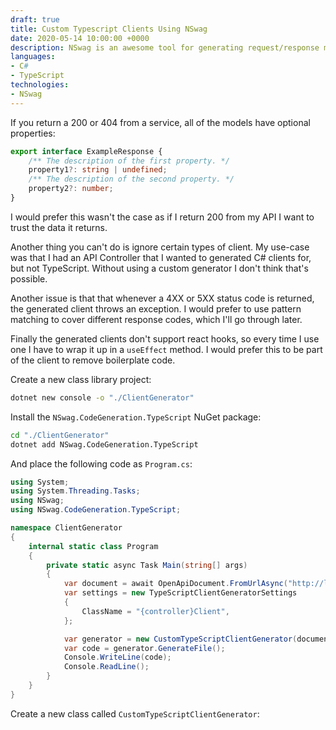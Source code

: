```yaml
---
draft: true
title: Custom Typescript Clients Using NSwag
date: 2020-05-14 10:00:00 +0000
description: NSwag is an awesome tool for generating request/response models and HTTP clients automatically by using Swagger/Open API docs. In this article I show you can totally customise the output of this tool to taylor the generated clients to your needs.
languages:
- C#
- TypeScript
technologies:
- NSwag
---
```


If you return a 200 or 404 from a service, all of the models have optional properties:

``` ts
export interface ExampleResponse {
    /** The description of the first property. */
    property1?: string | undefined;
    /** The description of the second property. */
    property2?: number;
}
```

I would prefer this wasn't the case as if I return 200 from my API I want to trust the data it returns.

Another thing you can't do is ignore certain types of client. My use-case was that I had an API Controller that I wanted to generated C# clients for, but not TypeScript. Without using a custom generator I don't think that's possible.

Another issue is that that whenever a 4XX or 5XX status code is returned, the generated client throws an exception. I would prefer to use pattern matching to cover different response codes, which I'll go through later.

Finally the generated clients don't support react hooks, so every time I use one I have to wrap it up in a `useEffect` method. I would prefer this to be part of the client to remove boilerplate code.

Create a new class library project:

``` bash
dotnet new console -o "./ClientGenerator"  
```

Install the `NSwag.CodeGeneration.TypeScript` NuGet package:

``` bash
cd "./ClientGenerator"
dotnet add NSwag.CodeGeneration.TypeScript
```

And place the following code as `Program.cs`:

``` csharp
using System;
using System.Threading.Tasks;
using NSwag;
using NSwag.CodeGeneration.TypeScript;

namespace ClientGenerator
{
    internal static class Program
    {
        private static async Task Main(string[] args)
        {
            var document = await OpenApiDocument.FromUrlAsync("http://localhost:5001/swagger/v1/swagger.json");
            var settings = new TypeScriptClientGeneratorSettings
            {
                ClassName = "{controller}Client",
            };

            var generator = new CustomTypeScriptClientGenerator(document, settings);
            var code = generator.GenerateFile();
            Console.WriteLine(code);
            Console.ReadLine();
        }
    }
}
```

Create a new class called `CustomTypeScriptClientGenerator`:

``` csharp
```